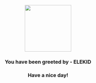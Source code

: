 <p align="center">
            <img src="https://raw.githubusercontent.com/PokeAPI/sprites/master/sprites/pokemon/239.png" width="150" height="150">
          </p>
          <h3 align="center">You have been greeted by - <b>ELEKID</b></h3>
          <h3 align="center">Have a nice day!</h3>
